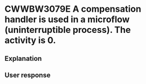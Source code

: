 # CWWBW3079E A compensation handler is used in a microflow (uninterruptible process). The activity is 0.

## Explanation

## User response